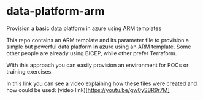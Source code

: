 # data-platform-arm
Provision a basic data platform in azure using ARM templates

This repo contains an ARM template and its parameter file to provision a simple but powerful data platform in azure using an ARM template. Some other people are already using BICEP, while other prefer Terraform. 

With this approach you can easily provision an environment for POCs or training exercises. 

In this link you can see a video explaining how these files were created and how could be used: (video link)[https://youtu.be/gw0ySBR9r7M]


